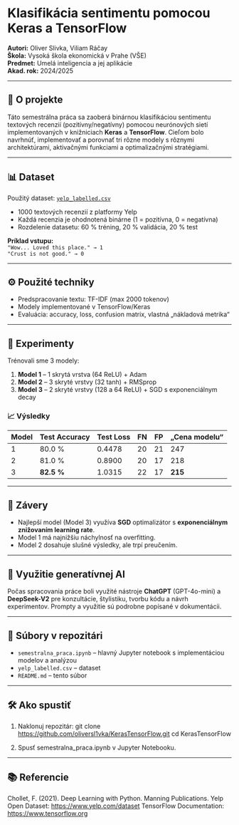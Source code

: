 # Klasifikácia sentimentu pomocou Keras a TensorFlow

**Autori:** Oliver Slivka, Viliam Ráčay  
**Škola:** Vysoká škola ekonomická v Prahe (VŠE)  
**Predmet:** Umelá inteligencia a jej aplikácie  
**Akad. rok:** 2024/2025  

---

## 🧠 O projekte

Táto semestrálna práca sa zaoberá binárnou klasifikáciou sentimentu textových recenzií (pozitívny/negatívny) pomocou neurónových sietí implementovaných v knižniciach **Keras** a **TensorFlow**. Cieľom bolo navrhnúť, implementovať a porovnať tri rôzne modely s rôznymi architektúrami, aktivačnými funkciami a optimalizačnými stratégiami.

---

## 📊 Dataset

Použitý dataset: [`yelp_labelled.csv`](./yelp_labelled.csv)  
- 1000 textových recenzií z platformy Yelp  
- Každá recenzia je ohodnotená binárne (1 = pozitívna, 0 = negatívna)  
- Rozdelenie datasetu: 60 % tréning, 20 % validácia, 20 % test

**Príklad vstupu:**  
`"Wow... Loved this place." → 1`  
`"Crust is not good." → 0`

---

## ⚙️ Použité techniky

- Predspracovanie textu: TF-IDF (max 2000 tokenov)
- Modely implementované v TensorFlow/Keras
- Evaluácia: accuracy, loss, confusion matrix, vlastná „nákladová metrika“

---

## 🧪 Experimenty

Trénovali sme 3 modely:

1. **Model 1** – 1 skrytá vrstva (64 ReLU) + Adam  
2. **Model 2** – 3 skryté vrstvy (32 tanh) + RMSprop  
3. **Model 3** – 2 skryté vrstvy (128 a 64 ReLU) + SGD s exponenciálnym decay  

### 📈 Výsledky

| Model | Test Accuracy | Test Loss | FN | FP | „Cena modelu“ |
|-------|---------------|-----------|----|----|----------------|
| 1     | 80.0 %        | 0.4478    | 20 | 21 | 247            |
| 2     | 81.0 %        | 0.8900    | 20 | 17 | 218            |
| 3     | **82.5 %**    | 1.0315    | 22 | 17 | **215**        |

---

## 📌 Závery

- Najlepší model (Model 3) využíva **SGD** optimalizátor s **exponenciálnym znižovaním learning rate**.
- Model 1 má najnižšiu náchylnosť na overfitting.
- Model 2 dosahuje slušné výsledky, ale trpí preučením.

---

## 🤖 Využitie generatívnej AI

Počas spracovania práce boli využité nástroje **ChatGPT** (GPT-4o-mini) a **DeepSeek-V2** pre konzultácie, štylistiku, tvorbu kódu a návrh experimentov. Prompty a využitie sú podrobne popísané v dokumentácii.

---

## 📂 Súbory v repozitári

- `semestralna_praca.ipynb` – hlavný Jupyter notebook s implementáciou modelov a analýzou  
- `yelp_labelled.csv` – dataset  
- `README.md` – tento súbor  

---

## 🛠️ Ako spustiť

1. Naklonuj repozitár:
git clone https://github.com/oliversl1vka/KerasTensorFlow.git
cd KerasTensorFlow

2. Spusť semestralna_praca.ipynb v Jupyter Notebooku.

---

## 📚 Referencie

Chollet, F. (2021). Deep Learning with Python. Manning Publications.
Yelp Open Dataset: https://www.yelp.com/dataset
TensorFlow Documentation: https://www.tensorflow.org